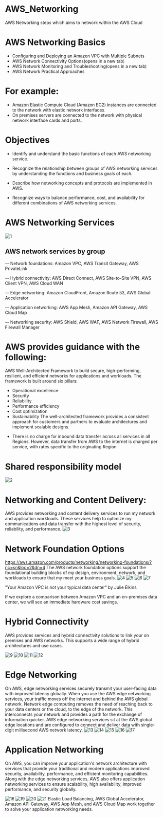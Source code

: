 # AWS_Networking
AWS Networking steps which aims to network within the AWS Cloud

# AWS Networking Basics
- Configuring and Deploying an Amazon VPC with Multiple Subnets
- AWS Network Connectivity Options(opens in a new tab)
- AWS Network Monitoring and Troubleshooting(opens in a new tab)
- AWS Network Practical Approaches

# For example:

- Amazon Elastic Compute Cloud (Amazon EC2) instances are connected to the network with elastic network interfaces. 
- On premises servers are connected to the network with physical network interface cards and ports.

# Objectives
- Identify and understand the basic functions of each AWS networking service.

- Recognize the relationship between groups of AWS networking services by understanding the functions and business goals of each.

- Describe how networking concepts and protocols are implemented in AWS.

- Recognize ways to balance performance, cost, and availability for different combinations of AWS networking services.

# AWS Networking Services
![1](https://github.com/rubak714/AWS_Networking/assets/101013219/c50d0ba5-8339-4f8d-a8e1-3312ace2a292)
## AWS network services by group
-- Network foundations: Amazon VPC, AWS Transit Gateway, AWS PrivateLink

-- Hybrid connectivity: AWS Direct Connect, AWS Site-to-Site VPN, AWS Client VPN, AWS Cloud WAN

-- Edge networking: Amazon CloudFront, Amazon Route 53, AWS Global Accelerator

-- Application networking: AWS App Mesh, Amazon API Gateway, AWS Cloud Map

-- Networking security: AWS Shield, AWS WAF, AWS Network Firewall, AWS Firewall Manager

# AWS provides guidance with the following:

AWS Well-Architected Framework to build secure, high-performing, resilient, and efficient networks for applications and workloads. The framework is built around six pillars:
* Operational excellence
* Security
* Reliability
* Performance efficiency
* Cost optimization
* Sustainability
The well-architected framework provides a consistent approach for customers and partners to evaluate architectures and implement scalable designs.

- There is no charge for inbound data transfer across all services in all Regions. However, data transfer from AWS to the internet is charged per service, with rates specific to the originating Region.

# Shared responsibility model

![2](https://github.com/rubak714/AWS_Networking/assets/101013219/c529310e-aa0c-498e-a62d-c8282799a654)

# Networking and Content Delivery:
AWS provides networking and content delivery services to run my network and application workloads. These services help to optimize my communications and data transfer with the highest level of security, reliability, and performance.
![3](https://github.com/rubak714/AWS_Networking/assets/101013219/5d2ce645-7597-44c1-9a0b-7cf6eaa80c57)

# Network Foundation Options
https://aws.amazon.com/products/networking/networking-foundations/?nc=sn&loc=2&dn=4
The AWS network foundation options support the foundational building blocks of my design, environment, network, and workloads to ensure that my meet your business goals.
![4](https://github.com/rubak714/AWS_Networking/assets/101013219/e552e8c5-264e-476d-a6d5-a8f99180b84f)
![5](https://github.com/rubak714/AWS_Networking/assets/101013219/3fbca194-d4c3-4609-887c-1dd70a200ec8)
![6](https://github.com/rubak714/AWS_Networking/assets/101013219/1ce2f530-ef9a-40b5-97f3-16a4844db884)
![7](https://github.com/rubak714/AWS_Networking/assets/101013219/4323bd73-fd3e-48f2-96e7-ef1829eb8d37)

"Your Amazon VPC is not your typical data center" by Julie Elkins

If we explore a comparison between Amazon VPC and an on-premises data center, we will see an immediate hardware cost savings.

# Hybrid Connectivity
AWS provides services and hybrid connectivity solutions to link your on premises and AWS networks. This supports a wide range of hybrid architectures and use cases.

![9](https://github.com/rubak714/AWS_Networking/assets/101013219/eba2d0db-2006-44af-8d95-80c2bbb74836)
![10](https://github.com/rubak714/AWS_Networking/assets/101013219/bc49d5b1-4adf-48fa-b141-381efa300e6d)
![11](https://github.com/rubak714/AWS_Networking/assets/101013219/feba71da-4505-499e-a251-e7a3249fa06e)
![12](https://github.com/rubak714/AWS_Networking/assets/101013219/278a9fc3-ecd0-4ffc-a9a2-6f0a534e3ae6)

# Edge Networking
On AWS, edge networking services securely transmit your user-facing data with improved latency globally. When you use the AWS edge networking services, your traffic moves off the internet and behind the AWS global network. Network edge computing removes the need of reaching back to your data centers or the cloud, to the edge of the network. This interconnects your network and provides a path for the exchange of information quicker.
AWS edge networking services sit at the AWS global edge locations and are configured to connect and deliver data with single-digit millisecond AWS network latency.
![13](https://github.com/rubak714/AWS_Networking/assets/101013219/5afec076-8856-41fd-a029-2a8e1195872f)
![14](https://github.com/rubak714/AWS_Networking/assets/101013219/fc36f726-c2f3-4f6f-b3ff-c9110eee809e)
![15](https://github.com/rubak714/AWS_Networking/assets/101013219/bc7f4c03-1a07-4476-b9c7-8e3ccf0a1931)
![16](https://github.com/rubak714/AWS_Networking/assets/101013219/21fa13db-9763-455f-9649-a4e16d712680)
![17](https://github.com/rubak714/AWS_Networking/assets/101013219/b33067ba-8165-47ab-b813-ec34584cb403)

# Application Networking
On AWS, you can improve your application's network architecture with services that provide your traditional and modern applications improved security, availability, performance, and efficient monitoring capabilities. Along with the edge networking services, AWS also offers application networking services to ensure scalability, high availability, improved performance, and security globally. 

![18](https://github.com/rubak714/AWS_Networking/assets/101013219/59be9c31-e3e0-44e4-922e-b4e8de5cf14b)
![19](https://github.com/rubak714/AWS_Networking/assets/101013219/224c0023-d0b5-4c66-96ec-bf142b06891b)
![20](https://github.com/rubak714/AWS_Networking/assets/101013219/738c4a78-b216-45ad-90ff-4a5a390555fd)
![21](https://github.com/rubak714/AWS_Networking/assets/101013219/4664365d-cdf5-47d6-86a2-546364fc25df)
Elastic Load Balancing, AWS Global Accelerator, Amazon API Gateway, AWS App Mesh, and AWS Cloud Map work together to solve your application networking needs.




